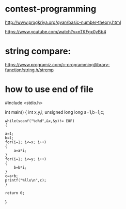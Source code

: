 # contest-programming

http://www.progkriya.org/gyan/basic-number-theory.html

https://www.youtube.com/watch?v=nTKFgx0yBb4
# string compare:
https://www.programiz.com/c-programming/library-function/string.h/strcmp
# how to use end of file
#include <stdio.h>

int main()
{
    int x,y,i;
    unsigned long long a=1,b=1,c;

    while(scanf("%d%d",&x,&y)!= EOF)
    {

    a=1;
    b=1;
    for(i=1; i<=x; i++)
    {
        a=a*i;
    }
    for(i=1; i<=y; i++)
    {
        b=b*i;
    }
    c=a+b;
    printf("%llu\n",c);
    }

    return 0;
}

